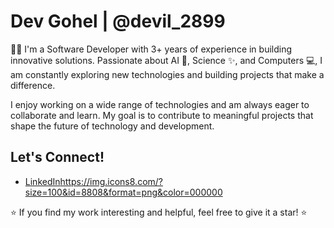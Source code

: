 # Dev Gohel | @devil_2899

   👨‍💻 I'm a Software Developer with 3+ years of experience in building innovative solutions. Passionate 
about AI 🤖, Science ✨, and Computers 💻, I am constantly exploring new technologies and building 
projects that make a difference.

I enjoy working on a wide range of technologies and am always eager to collaborate and learn. My goal is to 
contribute to meaningful projects that shape the future of technology and development.

## Let's Connect!
- [LinkedIn](https://www.linkedin.com/in/dev-gohel-335a82217/?originalSubdomain=in)https://img.icons8.com/?size=100&id=8808&format=png&color=000000

⭐ If you find my work interesting and helpful, feel free to give it a star! ⭐

